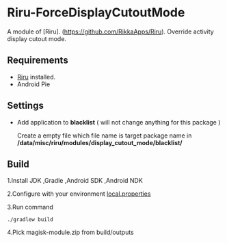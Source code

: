 # Riru-ForceDisplayCutoutMode

A module of [Riru]. (https://github.com/RikkaApps/Riru). Override activity display cutout mode.

## Requirements

* [Riru](https://github.com/RikkaApps/Riru) installed.
* Android Pie

## Settings

- Add application to **blacklist** ( will not change anything for this package )

  Create a empty file which file name is target package name in **/data/misc/riru/modules/display_cutout_mode/blacklist/**

## Build

  1.Install JDK ,Gradle ,Android SDK ,Android NDK

  2.Configure with your environment [local.properties](https://github.com/Kr328/Riru-ForceDisplayCutoutMode/blob/master/local.properties)

  3.Run command 

``` Gradle 
./gradlew build
```
  4.Pick magisk-module.zip from build/outputs
